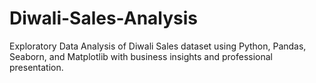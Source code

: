 # Diwali-Sales-Analysis
Exploratory Data Analysis of Diwali Sales dataset using Python, Pandas, Seaborn, and Matplotlib with business insights and professional presentation.
